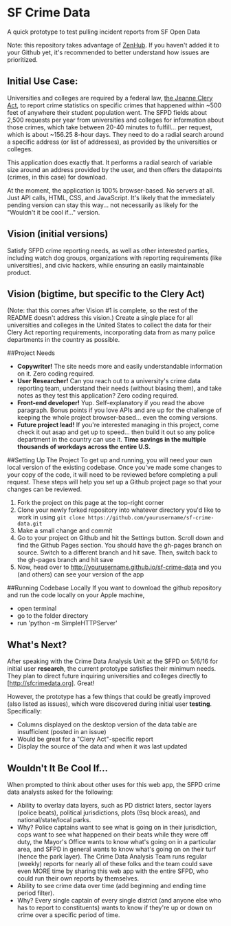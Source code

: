 # SF Crime Data
A quick prototype to test pulling incident reports from SF Open Data

Note: this repository takes advantage of [ZenHub](https://www.zenhub.io/). If you haven't added it to your Github yet, it's recommended to better understand how issues are prioritized.

## Initial Use Case:
Universities and colleges are required by a federal law, [the Jeanne Clery Act](http://clerycenter.org/summary-jeanne-clery-act), to report crime statistics on specific crimes that happened within ~500 feet of anywhere their student population went. The SFPD fields about 2,500 requests per year from universities and colleges for information about those crimes, which take between 20-40 minutes to fulfill... per request, which is about ~156.25 8-hour days. They need to do a radial search around a specific address (or list of addresses), as provided by the universities or colleges.

This application does exactly that. It performs a radial search of variable size around an address provided by the user, and then offers the datapoints (crimes, in this case) for download.

At the moment, the application is 100% browser-based. No servers at all. Just API calls, HTML, CSS, and JavaScript. It's likely that the immediately pending version can stay this way... not necessarily as likely for the "Wouldn't it be cool if..." version.


## Vision (initial versions)
Satisfy SFPD crime reporting needs, as well as other interested parties, including watch dog groups, organizations with reporting requirements (like universities), and civic hackers, while ensuring an easily maintainable product.

## Vision (bigtime, but specific to the Clery Act)
(Note: that this comes after Vision #1 is complete, so the rest of the README doesn't address this vision.)
Create a single place for all universities and colleges in the United States to collect the data for their Clery Act reporting requirements, incorporating data from as many police departments in the country as possible.


##Project Needs
 - **Copywriter!** The site needs more and easily understandable information on it. Zero coding required.
 - **User Researcher!** Can you reach out to a university's crime data reporting team, understand their needs (without biasing them), and take notes as they test this application? Zero coding required.
 - **Front-end developer!** Yup. Self-explanatory if you read the above paragraph. Bonus points if you love APIs and are up for the challenge of keeping the whole project browser-based... even the coming versions.
 - **Future project lead!** If you're interested managing in this project, come check it out asap and get up to speed... then build it out so any police department in the country can use it. **Time savings in the multiple thousands of workdays across the entire U.S.**

##Setting Up The Project
To get up and running, you will need your own local version of the existing codebase. Once you've made some changes to your copy of the code, it will need to be reviewed before completing a pull request. These steps will help you set up a Github project page so that your changes can be reviewed.

1. Fork the project on this page at the top-right corner
2. Clone your newly forked repository into whatever directory you'd like to work in using `git clone https://github.com/yourusername/sf-crime-data.git`
3. Make a small change and commit
4. Go to your project on Github and hit the Settings button. Scroll down and find the Github Pages section. You should have the gh-pages branch on source. Switch to a different branch and hit save. Then, switch back to the gh-pages branch and hit save
5. Now, head over to http://yourusername.github.io/sf-crime-data and you (and others) can see your version of the app

##Running Codebase Locally
If you want to download the github repository and run the code locally on your Apple machine,
- open terminal
- go to the folder directory 
- run 'python -m SimpleHTTPServer'

## What's Next?
After speaking with the Crime Data Analysis Unit at the SFPD on 5/6/16 for initial user **research**, the current prototype satisfies their minimum needs. They plan to direct future inquiring universities and colleges directly to [http://sfcrimedata.org]. Great!

However, the prototype has a few things that could be greatly improved (also listed as issues), which were discovered during initial user **testing**. Specifically:
* Columns displayed on the desktop version of the data table are insufficient (posted in an issue)
* Would be great for a "Clery Act"-specific report
* Display the source of the data and when it was last updated


## Wouldn't It Be Cool If...
When prompted to think about other uses for this web app, the SFPD crime data analysts asked for the following:
* Ability to overlay data layers, such as PD district laters, sector layers (police beats), political jurisdictions, plots (9sq block areas), and national/state/local parks. 
* Why? Police captains want to see what is going on in their jurisdiction, cops want to see what happened on their beats while they were off duty, the Mayor's Office wants to know what's going on in a particular area, and SFPD in general wants to know what's going on on their turf (hence the park layer). The Crime Data Analysis Team runs regular (weekly) reports for nearly all of these folks and the team could save even MORE time by sharing this web app with the entire SFPD, who could run their own reports by themselves.
* Ability to see crime data over time (add beginning and ending time period filter).
* Why? Every single captain of every single district (and anyone else who has to report to constituents) wants to know if they're up or down on crime over a specific period of time. 
